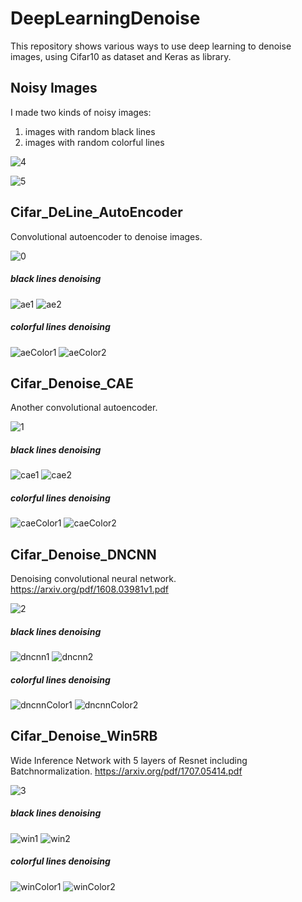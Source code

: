 # DeepLearningDenoise
This repository shows various ways to use deep learning to denoise images, using Cifar10 as dataset and Keras as library.

## Noisy Images
I made two kinds of noisy images:
1. images with random black lines
2. images with random colorful lines

![4](https://github.com/shibuiwilliam/DeepLearningDenoise/blob/master/imgs/4.PNG)

![5](https://github.com/shibuiwilliam/DeepLearningDenoise/blob/master/imgs/5.PNG)

## Cifar_DeLine_AutoEncoder
Convolutional autoencoder to denoise images.

![0](https://github.com/shibuiwilliam/DeepLearningDenoise/blob/master/imgs/0.png)

##### black lines denoising
![ae1](https://github.com/shibuiwilliam/DeepLearningDenoise/blob/master/imgs/ae1.PNG)
![ae2](https://github.com/shibuiwilliam/DeepLearningDenoise/blob/master/imgs/ae2.PNG)

##### colorful lines denoising
![aeColor1](https://github.com/shibuiwilliam/DeepLearningDenoise/blob/master/imgs/aeColor1.PNG)
![aeColor2](https://github.com/shibuiwilliam/DeepLearningDenoise/blob/master/imgs/aeColor2.PNG)

## Cifar_Denoise_CAE
Another convolutional autoencoder.

![1](https://github.com/shibuiwilliam/DeepLearningDenoise/blob/master/imgs/1.png)

##### black lines denoising
![cae1](https://github.com/shibuiwilliam/DeepLearningDenoise/blob/master/imgs/cae1.PNG)
![cae2](https://github.com/shibuiwilliam/DeepLearningDenoise/blob/master/imgs/cae2.PNG)

##### colorful lines denoising
![caeColor1](https://github.com/shibuiwilliam/DeepLearningDenoise/blob/master/imgs/caeColor1.PNG)
![caeColor2](https://github.com/shibuiwilliam/DeepLearningDenoise/blob/master/imgs/caeColor2.PNG)

## Cifar_Denoise_DNCNN
Denoising convolutional neural network.
https://arxiv.org/pdf/1608.03981v1.pdf

![2](https://github.com/shibuiwilliam/DeepLearningDenoise/blob/master/imgs/2.png)

##### black lines denoising
![dncnn1](https://github.com/shibuiwilliam/DeepLearningDenoise/blob/master/imgs/dncnn1.PNG)
![dncnn2](https://github.com/shibuiwilliam/DeepLearningDenoise/blob/master/imgs/dncnn2.PNG)

##### colorful lines denoising
![dncnnColor1](https://github.com/shibuiwilliam/DeepLearningDenoise/blob/master/imgs/dncnnColor1.PNG)
![dncnnColor2](https://github.com/shibuiwilliam/DeepLearningDenoise/blob/master/imgs/dncnnColor2.PNG)

## Cifar_Denoise_Win5RB
Wide Inference Network with 5 layers of Resnet including Batchnormalization.
https://arxiv.org/pdf/1707.05414.pdf

![3](https://github.com/shibuiwilliam/DeepLearningDenoise/blob/master/imgs/3.png)

##### black lines denoising
![win1](https://github.com/shibuiwilliam/DeepLearningDenoise/blob/master/imgs/win1.PNG)
![win2](https://github.com/shibuiwilliam/DeepLearningDenoise/blob/master/imgs/win2.PNG)

##### colorful lines denoising
![winColor1](https://github.com/shibuiwilliam/DeepLearningDenoise/blob/master/imgs/winColor1.PNG)
![winColor2](https://github.com/shibuiwilliam/DeepLearningDenoise/blob/master/imgs/winColor2.PNG)


